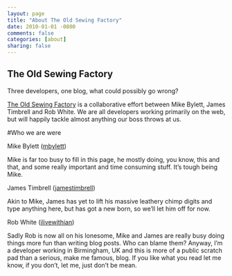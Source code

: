```yaml
---
layout: page
title: "About The Old Sewing Factory"
date: 2010-01-01 -0800
comments: false
categories: [about]
sharing: false
---
```


## The Old Sewing Factory

Three developers, one blog, what could possibly go wrong?

[The Old Sewing Factory](http://theoldsewingfactory.com) is a collaborative effort between Mike Bylett, James Timbrell and Rob White. We are all developers working primarily on the web, but will happily tackle almost anything our boss throws at us.

#Who we are were

Mike Bylett ([mbylett](http://twitter.com/mbylett))

Mike is far too busy to fill in this page, he mostly doing, you know, this and that, and some really important and time consuming stuff. It’s tough being Mike.

James Timbrell ([jamestimbrell](http://twitter.com/jamestimbrell))

Akin to Mike, James has yet to lift his massive leathery chimp digits and type anything here, but has got a new born, so we’ll let him off for now.

Rob White ([ilivewithian](http://twitter.com/livewithian))

Sadly Rob is now all on his lonesome, Mike and James are really busy doing things more fun than writing blog posts. Who can blame them?
Anyway, I’m a developer working in Birmingham, UK and this is more of a public scratch pad than a serious, make me famous, blog. If you like what you read let me know, if you don’t, let me, just don’t be mean.

